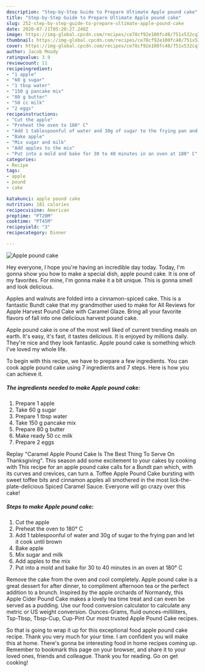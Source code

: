 ```yaml
---
description: "Step-by-Step Guide to Prepare Ultimate Apple pound cake"
title: "Step-by-Step Guide to Prepare Ultimate Apple pound cake"
slug: 252-step-by-step-guide-to-prepare-ultimate-apple-pound-cake
date: 2020-07-21T05:20:27.240Z
image: https://img-global.cpcdn.com/recipes/ce78cf92e100fc48/751x532cq70/apple-pound-cake-recipe-main-photo.jpg
thumbnail: https://img-global.cpcdn.com/recipes/ce78cf92e100fc48/751x532cq70/apple-pound-cake-recipe-main-photo.jpg
cover: https://img-global.cpcdn.com/recipes/ce78cf92e100fc48/751x532cq70/apple-pound-cake-recipe-main-photo.jpg
author: Jacob Moody
ratingvalue: 3.9
reviewcount: 11
recipeingredient:
- "1 apple"
- "60 g sugar"
- "1 tbsp water"
- "150 g pancake mix"
- "80 g butter"
- "50 cc milk"
- "2 eggs"
recipeinstructions:
- "Cut the apple"
- "Preheat the oven to 180° C"
- "Add 1 tablespoonful of water and 30g of sugar to the frying pan and let it cook until brown"
- "Bake apple"
- "Mix sugar and milk"
- "Add apples to the mix"
- "Put into a mold and bake for 30 to 40 minutes in an oven at 180° C"
categories:
- Recipe
tags:
- apple
- pound
- cake

katakunci: apple pound cake 
nutrition: 181 calories
recipecuisine: American
preptime: "PT20M"
cooktime: "PT45M"
recipeyield: "3"
recipecategory: Dinner

---
```



![Apple pound cake](https://img-global.cpcdn.com/recipes/ce78cf92e100fc48/751x532cq70/apple-pound-cake-recipe-main-photo.jpg)

Hey everyone, I hope you're having an incredible day today. Today, I'm gonna show you how to make a special dish, apple pound cake. It is one of my favorites. For mine, I'm gonna make it a bit unique. This is gonna smell and look delicious.

Apples and walnuts are folded into a cinnamon-spiced cake. This is a fantastic Bundt cake that my grandmother used to make for All Reviews for Apple Harvest Pound Cake with Caramel Glaze. Bring all your favorite flavors of fall into one delicious harvest pound cake.

Apple pound cake is one of the most well liked of current trending meals on earth. It's easy, it's fast, it tastes delicious. It is enjoyed by millions daily. They're nice and they look fantastic. Apple pound cake is something which I've loved my whole life.


To begin with this recipe, we have to prepare a few ingredients. You can cook apple pound cake using 7 ingredients and 7 steps. Here is how you can achieve it.

<!--inarticleads1-->

##### The ingredients needed to make Apple pound cake:

1. Prepare 1 apple
1. Take 60 g sugar
1. Prepare 1 tbsp water
1. Take 150 g pancake mix
1. Prepare 80 g butter
1. Make ready 50 cc milk
1. Prepare 2 eggs


Replay &#34;Caramel Apple Pound Cake Is The Best Thing To Serve On Thanksgiving&#34;. This season add some excitement to your cakes by cooking with This recipe for an apple pound cake calls for a Bundt pan which, with its curves and crevices, can turn a. Toffee Apple Pound Cake bursting with sweet toffee bits and cinnamon apples all smothered in the most lick-the-plate-delicious Spiced Caramel Sauce. Everyone will go crazy over this cake! 

<!--inarticleads2-->

##### Steps to make Apple pound cake:

1. Cut the apple
1. Preheat the oven to 180° C
1. Add 1 tablespoonful of water and 30g of sugar to the frying pan and let it cook until brown
1. Bake apple
1. Mix sugar and milk
1. Add apples to the mix
1. Put into a mold and bake for 30 to 40 minutes in an oven at 180° C


Remove the cake from the oven and cool completely. Apple pound cake is a great dessert for after dinner, to compliment afternoon tea or the perfect addition to a brunch. Inspired by the apple orchards of Normandy, this Apple Cider Pound Cake makes a lovely tea time treat and can even be served as a pudding. Use our food conversion calculator to calculate any metric or US weight conversion. Ounces-Grams, fluid ounces-milliliters, Tsp-Tbsp, Tbsp-Cup, Cup-Pint Our most trusted Apple Pound Cake recipes. 

So that is going to wrap it up for this exceptional food apple pound cake recipe. Thank you very much for your time. I am confident you will make this at home. There's gonna be interesting food in home recipes coming up. Remember to bookmark this page on your browser, and share it to your loved ones, friends and colleague. Thank you for reading. Go on get cooking!
